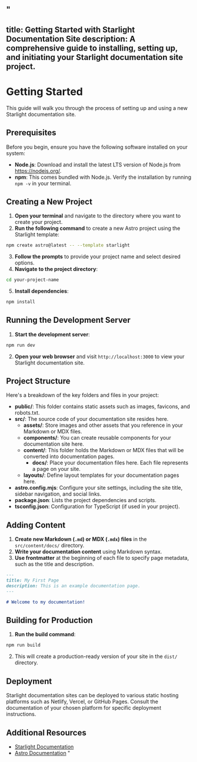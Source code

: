 "
---
title: Getting Started with Starlight Documentation Site
description: A comprehensive guide to installing, setting up, and initiating your Starlight documentation site project.
---

# Getting Started 

This guide will walk you through the process of setting up and using a new Starlight documentation site. 

## Prerequisites

Before you begin, ensure you have the following software installed on your system:

*   **Node.js**: Download and install the latest LTS version of Node.js from https://nodejs.org/. 
*   **npm**: This comes bundled with Node.js. Verify the installation by running `npm -v` in your terminal. 

## Creating a New Project

1.  **Open your terminal** and navigate to the directory where you want to create your project.
2.  **Run the following command** to create a new Astro project using the Starlight template:

```bash
npm create astro@latest -- --template starlight
```

3.  **Follow the prompts** to provide your project name and select desired options. 
4.  **Navigate to the project directory**:

```bash
cd your-project-name
```

5.  **Install dependencies**:

```bash
npm install
```

## Running the Development Server

1.  **Start the development server**:

```bash
npm run dev
```

2.  **Open your web browser** and visit `http://localhost:3000` to view your Starlight documentation site. 

## Project Structure

Here's a breakdown of the key folders and files in your project: 

*   **public/**: This folder contains static assets such as images, favicons, and robots.txt.
*   **src/**: The source code of your documentation site resides here. 
    *   **assets/**: Store images and other assets that you reference in your Markdown or MDX files.
    *   **components/**: You can create reusable components for your documentation site here.
    *   **content/**: This folder holds the Markdown or MDX files that will be converted into documentation pages. 
        *   **docs/**: Place your documentation files here. Each file represents a page on your site. 
    *   **layouts/**: Define layout templates for your documentation pages here. 
*   **astro.config.mjs**: Configure your site settings, including the site title, sidebar navigation, and social links. 
*   **package.json**: Lists the project dependencies and scripts. 
*   **tsconfig.json**: Configuration for TypeScript (if used in your project). 

## Adding Content 

1.  **Create new Markdown (`.md`) or MDX (`.mdx`) files** in the `src/content/docs/` directory. 
2.  **Write your documentation content** using Markdown syntax. 
3.  **Use frontmatter** at the beginning of each file to specify page metadata, such as the title and description.

```markdown
---
title: My First Page
description: This is an example documentation page.
---

# Welcome to my documentation!
```

## Building for Production

1.  **Run the build command**:

```bash
npm run build
```

2.  This will create a production-ready version of your site in the `dist/` directory. 

## Deployment 

Starlight documentation sites can be deployed to various static hosting platforms such as Netlify, Vercel, or GitHub Pages. Consult the documentation of your chosen platform for specific deployment instructions. 

## Additional Resources

*   [Starlight Documentation](https://starlight.astro.build/)
*   [Astro Documentation](https://docs.astro.build)
"
